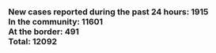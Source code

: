 ### New cases reported during the past 24 hours: 1915<br/>In the community: 11601<br/>At the border: 491<br/>Total: 12092